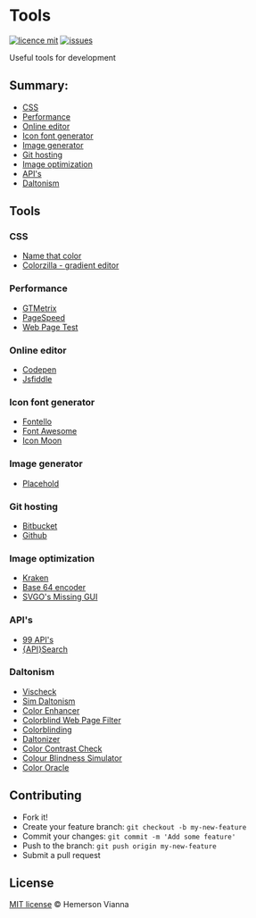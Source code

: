 # Tools

[![licence mit](https://img.shields.io/badge/license-MIT-blue.svg?style=flat-square)](http://hemersonvianna.mit-license.org/)
[![issues](https://img.shields.io/github/issues/brazilian-dev/tools.svg?style=flat-square)](https://github.com/brazilian-dev/tools/issues)

Useful tools for development

## Summary:

* [CSS](#css)
* [Performance](#performance)
* [Online editor](#online-editor)
* [Icon font generator](#icon-font-generator)
* [Image generator](#image-generator)
* [Git hosting](#git-hosting)
* [Image optimization](#image-optimization)
* [API's](#apis)
* [Daltonism](#daltonism)

## Tools

### CSS
* [Name that color](http://chir.ag/projects/name-that-color/#6195ED)
* [Colorzilla - gradient editor](http://www.colorzilla.com/gradient-editor/)

### Performance
* [GTMetrix](http://gtmetrix.com/)
* [PageSpeed](https://developers.google.com/speed/pagespeed/insights/)
* [Web Page Test](http://webpagetest.org/)

### Online editor
* [Codepen](http://codepen.io/)
* [Jsfiddle](http://jsfiddle.net/)

### Icon font generator
* [Fontello](http://fontello.com/)
* [Font Awesome](http://fortawesome.github.io/Font-Awesome/)
* [Icon Moon](https://icomoon.io/)

### Image generator
* [Placehold](http://placehold.it/)

### Git hosting  
* [Bitbucket](https://bitbucket.org/)
* [Github](https://github.com/)

### Image optimization
* [Kraken](https://kraken.io/)
* [Base 64 encoder](https://www.base64-image.de/)
* [SVGO's Missing GUI](https://jakearchibald.github.io/svgomg/)

### API's
* [99 API's](http://99apis.com/home)
* [{API}Search](http://apis.io/)

### Daltonism
* [Vischeck](http://vischeck.com/)
* [Sim Daltonism](https://michelf.ca/projects/sim-daltonism)
* [Color Enhancer](https://chrome.google.com/webstore/detail/color-enhancer/ipkjmjaledkapilfdigkgfmpekpfnkih?hl=pt-BR)
* [Colorblind Web Page Filter](http://www.color-blindness.com/2006/04/10/colorblind-web-page-filter)
* [Colorblinding](https://chrome.google.com/webstore/detail/colorblinding/dgbgleaofjainknadoffbjkclicbbgaa)
* [Daltonizer](https://play.google.com/store/apps/details?id=fr.nghs.android.cbs&hl=en)
* [Color Contrast Check](http://www.snook.ca/technical/colour_contrast/colour.html#fg=33FF33,bg=333333)
* [Colour Blindness Simulator](http://www.colorblindnesssimulator.com/)
* [Color Oracle](http://www.colororacle.org/)

## Contributing

- Fork it!
- Create your feature branch: `git checkout -b my-new-feature`
- Commit your changes: `git commit -m 'Add some feature'`
- Push to the branch: `git push origin my-new-feature`
- Submit a pull request

## License

[MIT license](http://hemersonvianna.mit-license.org/) © Hemerson Vianna

